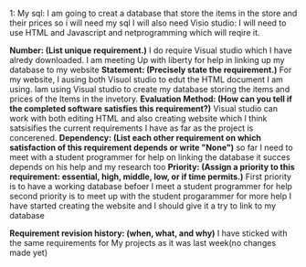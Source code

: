 1: My sql: I am going to creat a database that store the items in the store and their prices so i will need my sql
 I will also need Visio studio: I will need to use HTML and Javascript and netprogramming which will reqire it.
 
**Number: (List unique requirement.)**
I do require Visual studio which I have alredy downloaded.
I am meeting Up with liberty for help in linking up my database to my website
**Statement: (Precisely state the requirement.)**
For my website, I ausing both Visuol studio to edut the HTML document I am using. 
Iam using Visual studio to create my database storing the items and prices of the Items in the invetory.
**Evaluation Method: (How can you tell if the completed software satisfies this requirement?)**
Visual studio can work with both editing HTML and also creating website which I think satsisifies the current requirements I have as far as the project is concerened.
**Dependency: (List each other requirement on which satisfaction of this requirement depends or write "None")**
so far I need to meet with a student programmer for help on linking the database it succes depends on his help and my research too
**Priority: (Assign a priority to this requirement: essential, high, middle, low, or if time permits.)**
First priority is to have a working database befoer I meet a student programmer for help
second priority is to meet up with the student progarammer for more help
I have started creating the website and I should give it a try to link to my database

**Requirement revision history: (when, what, and why)**
I have sticked with the same requirements for My projects as it was last week(no changes made yet)

